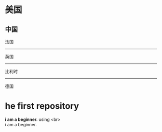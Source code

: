 美国
=====
中国
----
法国
***
英国
***
比利时
_______________
德国

# **he first repository**
**i am a beginner.** using \<br>  <br>
i am a beginner.
